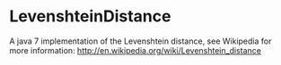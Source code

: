 LevenshteinDistance
===================

A java 7 implementation of the Levenshtein distance, see Wikipedia for more information: http://en.wikipedia.org/wiki/Levenshtein_distance
